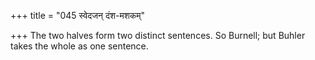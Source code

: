 +++
title = "045 स्वेदजन् दंश-मशकम्"

+++
The two halves form two distinct sentences. So Burnell; but Buhler takes
the whole as one sentence.
